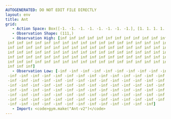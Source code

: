 ```yaml
---
AUTOGENERATED: DO NOT EDIT FILE DIRECTLY
layout: env
title: Ant
grid:
   - Action Space: Box([-1. -1. -1. -1. -1. -1. -1. -1.], [1. 1. 1. 1. 1. 1. 1. 1.], (8,), float32)
   - Observation Shape: (111,)
   - Observation High: [inf inf inf inf inf inf inf inf inf inf inf inf inf inf inf inf inf inf
 inf inf inf inf inf inf inf inf inf inf inf inf inf inf inf inf inf inf
 inf inf inf inf inf inf inf inf inf inf inf inf inf inf inf inf inf inf
 inf inf inf inf inf inf inf inf inf inf inf inf inf inf inf inf inf inf
 inf inf inf inf inf inf inf inf inf inf inf inf inf inf inf inf inf inf
 inf inf inf inf inf inf inf inf inf inf inf inf inf inf inf inf inf inf
 inf inf inf]
   - Observation Low: [-inf -inf -inf -inf -inf -inf -inf -inf -inf -inf -inf -inf -inf -inf
 -inf -inf -inf -inf -inf -inf -inf -inf -inf -inf -inf -inf -inf -inf
 -inf -inf -inf -inf -inf -inf -inf -inf -inf -inf -inf -inf -inf -inf
 -inf -inf -inf -inf -inf -inf -inf -inf -inf -inf -inf -inf -inf -inf
 -inf -inf -inf -inf -inf -inf -inf -inf -inf -inf -inf -inf -inf -inf
 -inf -inf -inf -inf -inf -inf -inf -inf -inf -inf -inf -inf -inf -inf
 -inf -inf -inf -inf -inf -inf -inf -inf -inf -inf -inf -inf -inf -inf
 -inf -inf -inf -inf -inf -inf -inf -inf -inf -inf -inf -inf -inf]
   - Import: <code>gym.make("Ant-v2")</code>
---
```

